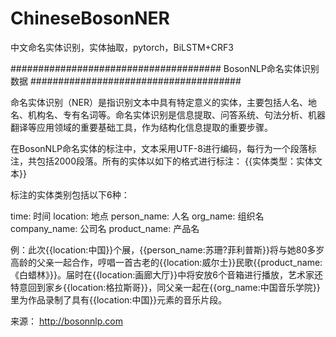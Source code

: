 # ChineseBosonNER
中文命名实体识别，实体抽取，pytorch，BiLSTM+CRF3


######################################
       BosonNLP命名实体识别数据
######################################

命名实体识别（NER）是指识别文本中具有特定意义的实体，主要包括人名、地名、机构名、专有名词等。命名实体识别是信息提取、问答系统、句法分析、机器翻译等应用领域的重要基础工具，作为结构化信息提取的重要步骤。

在BosonNLP命名实体的标注中，文本采用UTF-8进行编码，每行为一个段落标注，共包括2000段落。所有的实体以如下的格式进行标注：
{{实体类型：实体文本}}

标注的实体类别包括以下6种：

time: 时间
location: 地点
person_name: 人名
org_name: 组织名
company_name: 公司名
product_name: 产品名

例：此次{{location:中国}}个展，{{person_name:苏珊?菲利普斯}}将与她80多岁高龄的父亲一起合作，哼唱一首古老的{{location:威尔士}}民歌{{product_name:《白蜡林》}}。届时在{{location:画廊大厅}}中将安放6个音箱进行播放，艺术家还特意回到家乡{{location:格拉斯哥}}，同父亲一起在{{org_name:中国音乐学院}}里为作品录制了具有{{location:中国}}元素的音乐片段。

来源：
http://bosonnlp.com

